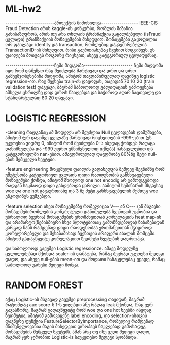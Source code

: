 # ML-hw2

------------------------პროექტის მიმოხილვა------------------
IEEE-CIS Fraud Detection არის kaggle-ის კონკურსი, რომლის მიზანია განისაზღვროს, არის თუ არა ონლაინ ტრანზაქცია გაყალბებული (isFraud ცვლადი) ტრანზაქციის მონაცემების მიხედვით.
მონაცემები გაყოფილია ორ ფაილად: identity და transaction, რომლებიც დაკავშირებულია TransactionID-ის მიხედვით. რისი გაერთიანებაც ჩვენით მოგვიწევს. ეს ფაილები მოიცავს როგორც რიცხვით,
ასევე კატეგორიულ ცვლადებსაც.


------------------------ჩემი მიდგომა------------------------
ჩემი მიდგომა იყო რომ დამეწყო რაც შეიძლება მარტივად და დრო და დრო გამეუმჯობესებინა მიდგომა, ამიტომ თავდაპირველად დავიწყე logistic regression-ით.
რაც შეეხება train-ის დაყოფას, თავიდან 70 10 20 (train validation test) დავყავი, მაგრამ საბოლოოდ ვალიდაციის გამოყენება ამხელა ცხრილზე დიდ დროს წაიღებდა და საჭიროდ აღარ ჩავთვალე და
სტანდარტულად 80 20 დავყავი.
# LOGISTIC REGRESSION
-cleaning
რადგანაც ამ მოდელს არ შეუძლია Null ცვლადების დამუშავება, ამიტომ ჯერ დავიწყე ყველაზე მარტივად რიცხვითების -999-ებით 
(ეს უკეთესია ვიდრე 0, იმიტომ რომ შეიძლება 0-ს ისედაც ქონდეს რაღაცა დანიშნულება და -999 უფრო უმნიშვნელოდ იქნება) ჩანაცვლებით და კატეგორიულში nan-ებით.
ამავდროულად დავდროპე 80%ზე მეტი null-ების შემცველი სვეტები. 

-feature engineering
მოცემული ფაილის გადახედვის შემდეგ შევნიშნე რომ უმეტესობა კატეგორიულ ცვლადს დიდი რაოდენობის განსხვავებული მონაცემები ქონდა, ამიტომ მხოლოდ one hot encodig
არ გამოდგებოდა რადგან საკმაოდ დიდი გახდებოდა ცხრილი. აამიტომ სემინარის მსგავსაც woe და one hot გავაერთიანე და 3 ზე მეტი განსხვავებულის შემდეგ woe ენკოდინგს ვუშვებდი.

-feature selection
ისეთ მონაცემებზე რომელიცაა V--- ან C--- (ან მსგავსი მონაცემებირომლების კონკრეტული დანიშულება ჩვენთვის უცნობია და უბრალოდ ბევრია) 
მონაცემების ერთმანეთთან კორელაციის heat map-ის და არამარტო(ნებისმიერი სხვა პლოტებითაც გამოჩნდებოდა) ნახაზებიდან კარგად ჩანს რამდენად დიდი რაოდენობაა ერთმანეთთან
მჭიდროდ კორელირებული და შესაბამისად ჩვენთვის არაფერი ახალის მომცემი. ამიტომ გადავწყვიტე კორელაციით ზედმეტი სვეტების დადროპვა.

და საბოლოოდ გავუშვი Logistic regressionze. ამავე მოდელზე ცვლილებებად მქონდა scaler-ის დამატება, რამაც ბევრად უკეთესი შედეგი დადო, და ასევე null-ების mean-ით და მოდათი ჩანაცვლებაც ვცადე, რამაც საბოლოოდ უარესი შედეგი მომცა.


# RANDOM FOREST

აქაც Logistic-ის მსგავად გავუშვი preprocessing თავიდან, მაგრამ რატომღაც auc score-ს 1-ს ვიღებდი ანუ რაღაც leak მქონდა, რაც ვერ გავასწორე, მაგრამ გადავწყვიტე რომ woe და one hot ხეებში ისედაც ზედმეტია, ამიტომ გამოვიყენე label encoding, და selection-ისთვის დავწერე ფუნქცია FeatureSelectorByImportance, რომელიც რამდენად მნიშვნელოვანია მაგის მიხედვით დროპავს ნაკლებად გამოსადეგ მონაცემების შემცველ სვეტებს.
ამან არც თუ ისე ცუდი შედეგი დადო, მაგრამ ჯერ ჯერობით Logistic-is საუკეთესო შედეგი სჯობნიდა.

# 
